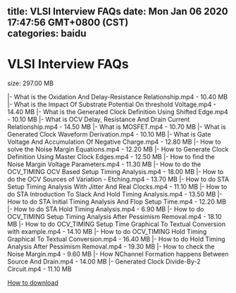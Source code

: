 
title: VLSI Interview FAQs
date: Mon Jan 06 2020 17:47:56 GMT+0800 (CST)    
categories: baidu
---

# VLSI Interview FAQs
size: 297.00 MB
 
 
|- What is the Oxidation And Delay-Resistance Relationship.mp4 - 10.40 MB
|- What is the Impact Of Substrate Potential On threshold Voltage.mp4 - 14.40 MB
|- What is the Generated Clock Definition Using Shifted Edge.mp4 - 10.10 MB
|- What is OCV Delay, Resistance And Drain Current Relationship.mp4 - 14.50 MB
|- What is MOSFET.mp4 - 10.70 MB
|- What is Generated Clock Waveform Derivation.mp4 - 10.10 MB
|- What is Gate Voltage And Accumulation Of Negative Charge.mp4 - 12.80 MB
|- How to solve the Noise Margin Equations.mp4 - 12.20 MB
|- How to Generate Clock Definition Using Master Clock Edges.mp4 - 12.50 MB
|- How to find the Noise Margin Voltage Parameters.mp4 - 11.30 MB
|- How to do the OCV_TIMING OCV Based Setup Timing Analysis.mp4 - 18.00 MB
|- How to do the OCV Sources of Variation - Etching.mp4 - 13.70 MB
|- How to do STA Setup Timing Analysis With Jitter And Real Clocks.mp4 - 11.10 MB
|- How to do STA Introduction To Slack And Hold Timing Analysis.mp4 - 13.50 MB
|- How to do STA Initial Timing Analysis And Flop Setup Time.mp4 - 12.20 MB
|- How to do STA Hold Timing Analysis.mp4 - 6.90 MB
|- How to do OCV_TIMING Setup Timing Analysis After Pessimism Removal.mp4 - 18.10 MB
|- How to do OCV_TIMING Setup Time Graphical To Textual Conversion with example.mp4 - 14.10 MB
|- How to do OCV_TIMING Hold Timing Graphical To Textual Conversion.mp4 - 16.40 MB
|- How to do Hold Timing Analysis After Pessimism Removal.mp4 - 19.30 MB
|- How to check the Noise Margin.mp4 - 9.60 MB
|- How NChannel Formation happens Between Source And Drain.mp4 - 14.00 MB
|- Generated Clock Divide-By-2 Circuit.mp4 - 11.10 MB

[How to download](https://bpcam.bemobtrk.com/go/2ceec3aa-1ca2-46d6-b9ff-aaa5c184517c?jno=815)
